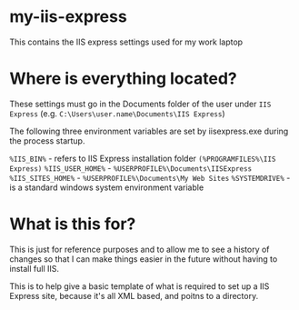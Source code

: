# my-iis-express
This contains the IIS express settings used for my work laptop

# Where is everything located?

These settings must go in the Documents folder of the user under `IIS Express` (e.g. `C:\Users\user.name\Documents\IIS Express`)

The following three environment variables are set by iisexpress.exe during the process startup.

`%IIS_BIN%` - refers to IIS Express installation folder `(%PROGRAMFILES%\IIS Express)`
`%IIS_USER_HOME%` - `%USERPROFILE%\Documents\IISExpress`
`%IIS_SITES_HOME%` - `%USERPROFILE%\Documents\My Web Sites`
`%SYSTEMDRIVE%` - is a standard windows system environment variable

# What is this for?

This is just for reference purposes and to allow me to see a history of changes so that I can make things easier in the future without having to install full IIS.

This is to help give a basic template of what is required to set up a IIS Express site, because it's all XML based, and poitns to a directory.
